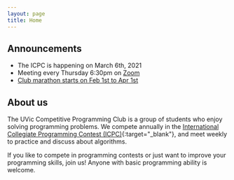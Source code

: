 ```yaml
---
layout: page
title: Home
---
```


## Announcements
- The ICPC is happening on March 6th, 2021
- Meeting every Thursday 6:30pm on [Zoom](https://uvic.zoom.us/j/84499654906) 
- [Club marathon starts on Feb 1st to Apr 1st](https://vjudge.net/contest/417739)

## About us
The UVic Competitive Programming Club is a group of students who enjoy solving programming problems. We compete annually in the [International Collegiate Programming Contest (ICPC)](https://icpc.global/){:target="_blank"}, and meet weekly to practice and discuss about algorithms.

If you like to compete in programming contests or just want to improve your programming skills, join us! Anyone with basic programming ability is welcome.
